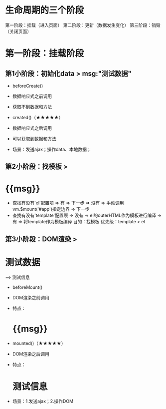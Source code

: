 # 生命周期的三个阶段
第一阶段：挂载（进入页面）
第二阶段：更新（数据发生变化）
第三阶段：销毁（关闭页面）

# 第一阶段：挂载阶段
## 第1小阶段：初始化data  >  msg:"测试数据"
- beforeCreate()
- 数据响应式之前调用
- 获取不到数据和方法

- created()（★★★★★）
- 数据响应式之后调用
- 可以获取到数据和方法
- 场景：发送ajax；操作data、本地数据；

## 第2小阶段：找模板      >  <h1>{{msg}}</h1>
- 查找有没有'el'配置项 => 有  => 下一步
                      => 没有 => 手动调用vm.$mount('#app')指定边界 => 下一步
- 查找有没有'template'配置项 => 没有 => el的outerHTML作为模板进行编译
                             => 有 => 将template作为模板编译
目的：找模板
优先级：template > el

## 第3小阶段：DOM渲染     >  <h1>测试数据</h1> ==> 测试信息
- beforeMount()
- DOM渲染之前调用
- 特点：<h1>{{msg}}</h1>

- mounted()（★★★★★）
- DOM渲染之后调用
- 特点：<h1>测试信息</h1>
- 场景：1.发送ajax；2.操作DOM




